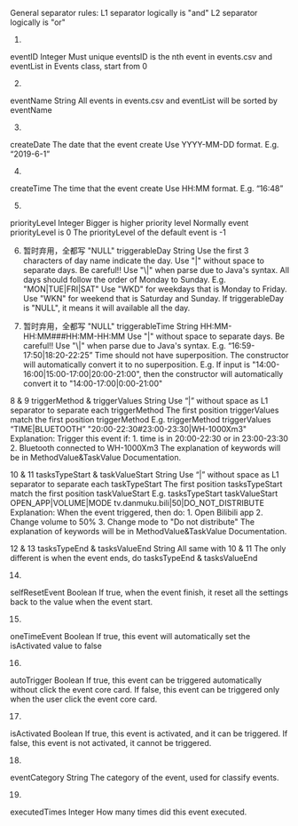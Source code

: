 General separator rules:
L1 separator logically is "and"
L2 separator logically is "or"

1.
eventID
Integer
Must unique
eventsID is the nth event in events.csv and eventList in Events class, start from 0

2.
eventName
String
All events in events.csv and eventList will be sorted by eventName

3.
createDate
The date that the event create
Use YYYY-MM-DD format.
E.g. “2019-6-1”

4.
createTime
The time that the event create
Use HH:MM format.
E.g. “16:48”

5.
priorityLevel
Integer
Bigger is higher priority level
Normally event priorityLevel is 0
The priorityLevel of the default event is -1

6. 暂时弃用，全都写 "NULL"
triggerableDay
String
Use the first 3 characters of day name indicate the day.
Use "|" without space to separate days.
Be careful!! Use "\\|" when parse due to Java's syntax.
All days should follow the order of Monday to Sunday.
E.g. "MON|TUE|FRI|SAT"
Use "WKD" for weekdays that is Monday to Friday.
Use "WKN" for weekend that is Saturday and Sunday.
If triggerableDay is "NULL", it means it will available all the day.

7. 暂时弃用，全都写 "NULL"
triggerableTime
String
HH:MM-HH:MM###HH:MM-HH:MM
Use "|" without space to separate days.
Be careful!! Use "\\|" when parse due to Java's syntax.
E.g. “16:59-17:50|18:20-22:25”
Time should not have superposition.
The constructor will automatically convert it to no superposition.
E.g. If input is "14:00-16:00|15:00-17:00|20:00-21:00",
     then the constructor will automatically convert it to
     "14:00-17:00|0:00-21:00"

8 & 9
triggerMethod & triggerValues
String
Use “|” without space as L1 separator to separate each triggerMethod
The first position triggerValues match the first position triggerMethod
E.g. triggerMethod            triggerValues
     “TIME|BLUETOOTH”         "20:00-22:30#23:00-23:30|WH-1000Xm3"
Explanation: Trigger this event if:
                1. time is in 20:00-22:30 or in 23:00-23:30
                2. Bluetooth connected to WH-1000Xm3
The explanation of keywords will be in MethodValue&TaskValue Documentation.

10 & 11
tasksTypeStart & taskValueStart
String
Use “|” without space as L1 separator to separate each taskTypeStart
The first position tasksTypeStart match the first position taskValueStart
E.g. tasksTypeStart             taskValueStart
     OPEN_APP|VOLUME|MODE       tv.danmuku.bili|50|DO_NOT_DISTRIBUTE
Explanation: When the event triggered, then do:
                1. Open Bilibili app
                2. Change volume to 50%
                3. Change mode to "Do not distribute"
The explanation of keywords will be in MethodValue&TaskValue Documentation.

12 & 13
tasksTypeEnd & tasksValueEnd
String
All same with 10 & 11
The only different is when the event ends, do tasksTypeEnd & tasksValueEnd

14.
selfResetEvent
Boolean
If true, when the event finish, it reset all the settings back to the
value when the event start.

15.
oneTimeEvent
Boolean
If true, this event will automatically set the isActivated value to false

16.
autoTrigger
Boolean
If true, this event can be triggered automatically without click the event core card.
If false, this event can be triggered only when the user click the event core card.

17.
isActivated
Boolean
If true, this event is activated, and it can be triggered.
If false, this event is not activated, it cannot be triggered.

18.
eventCategory
String
The category of the event, used for classify events.

19.
executedTimes
Integer
How many times did this event executed.
